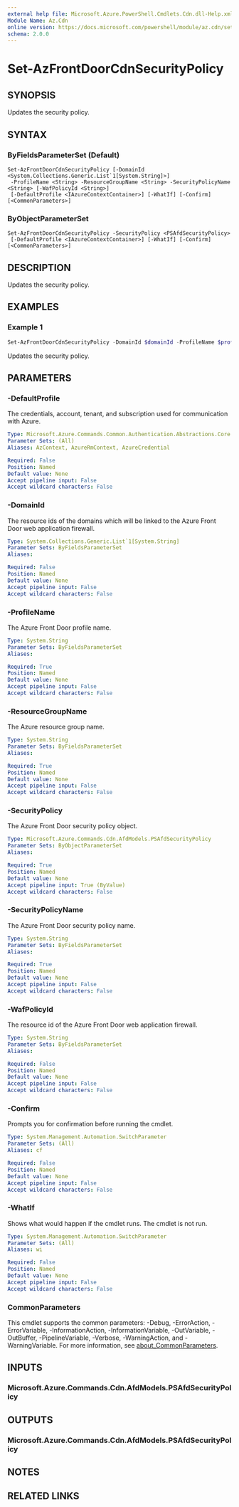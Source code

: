 ```yaml
---
external help file: Microsoft.Azure.PowerShell.Cmdlets.Cdn.dll-Help.xml
Module Name: Az.Cdn
online version: https://docs.microsoft.com/powershell/module/az.cdn/set-azfrontdoorcdnsecuritypolicy
schema: 2.0.0
---
```


# Set-AzFrontDoorCdnSecurityPolicy

## SYNOPSIS
Updates the security policy.

## SYNTAX

### ByFieldsParameterSet (Default)
```
Set-AzFrontDoorCdnSecurityPolicy [-DomainId <System.Collections.Generic.List`1[System.String]>]
 -ProfileName <String> -ResourceGroupName <String> -SecurityPolicyName <String> [-WafPolicyId <String>]
 [-DefaultProfile <IAzureContextContainer>] [-WhatIf] [-Confirm] [<CommonParameters>]
```

### ByObjectParameterSet
```
Set-AzFrontDoorCdnSecurityPolicy -SecurityPolicy <PSAfdSecurityPolicy>
 [-DefaultProfile <IAzureContextContainer>] [-WhatIf] [-Confirm] [<CommonParameters>]
```

## DESCRIPTION
Updates the security policy.

## EXAMPLES

### Example 1
```powershell
Set-AzFrontDoorCdnSecurityPolicy -DomainId $domainId -ProfileName $profileName -ResourceGroupName $resourceGroupName -SecurityPolicyName $securityPolicyName -WafPolicyId $wafPolicyId
```

Updates the security policy.

## PARAMETERS

### -DefaultProfile
The credentials, account, tenant, and subscription used for communication with Azure.

```yaml
Type: Microsoft.Azure.Commands.Common.Authentication.Abstractions.Core.IAzureContextContainer
Parameter Sets: (All)
Aliases: AzContext, AzureRmContext, AzureCredential

Required: False
Position: Named
Default value: None
Accept pipeline input: False
Accept wildcard characters: False
```

### -DomainId
The resource ids of the domains which will be linked to the Azure Front Door web application firewall.

```yaml
Type: System.Collections.Generic.List`1[System.String]
Parameter Sets: ByFieldsParameterSet
Aliases:

Required: False
Position: Named
Default value: None
Accept pipeline input: False
Accept wildcard characters: False
```

### -ProfileName
The Azure Front Door profile name.

```yaml
Type: System.String
Parameter Sets: ByFieldsParameterSet
Aliases:

Required: True
Position: Named
Default value: None
Accept pipeline input: False
Accept wildcard characters: False
```

### -ResourceGroupName
The Azure resource group name.

```yaml
Type: System.String
Parameter Sets: ByFieldsParameterSet
Aliases:

Required: True
Position: Named
Default value: None
Accept pipeline input: False
Accept wildcard characters: False
```

### -SecurityPolicy
The Azure Front Door security policy object.

```yaml
Type: Microsoft.Azure.Commands.Cdn.AfdModels.PSAfdSecurityPolicy
Parameter Sets: ByObjectParameterSet
Aliases:

Required: True
Position: Named
Default value: None
Accept pipeline input: True (ByValue)
Accept wildcard characters: False
```

### -SecurityPolicyName
The Azure Front Door security policy name.

```yaml
Type: System.String
Parameter Sets: ByFieldsParameterSet
Aliases:

Required: True
Position: Named
Default value: None
Accept pipeline input: False
Accept wildcard characters: False
```

### -WafPolicyId
The resource id of the Azure Front Door web application firewall.

```yaml
Type: System.String
Parameter Sets: ByFieldsParameterSet
Aliases:

Required: False
Position: Named
Default value: None
Accept pipeline input: False
Accept wildcard characters: False
```

### -Confirm
Prompts you for confirmation before running the cmdlet.

```yaml
Type: System.Management.Automation.SwitchParameter
Parameter Sets: (All)
Aliases: cf

Required: False
Position: Named
Default value: None
Accept pipeline input: False
Accept wildcard characters: False
```

### -WhatIf
Shows what would happen if the cmdlet runs.
The cmdlet is not run.

```yaml
Type: System.Management.Automation.SwitchParameter
Parameter Sets: (All)
Aliases: wi

Required: False
Position: Named
Default value: None
Accept pipeline input: False
Accept wildcard characters: False
```

### CommonParameters
This cmdlet supports the common parameters: -Debug, -ErrorAction, -ErrorVariable, -InformationAction, -InformationVariable, -OutVariable, -OutBuffer, -PipelineVariable, -Verbose, -WarningAction, and -WarningVariable. For more information, see [about_CommonParameters](http://go.microsoft.com/fwlink/?LinkID=113216).

## INPUTS

### Microsoft.Azure.Commands.Cdn.AfdModels.PSAfdSecurityPolicy

## OUTPUTS

### Microsoft.Azure.Commands.Cdn.AfdModels.PSAfdSecurityPolicy

## NOTES

## RELATED LINKS
